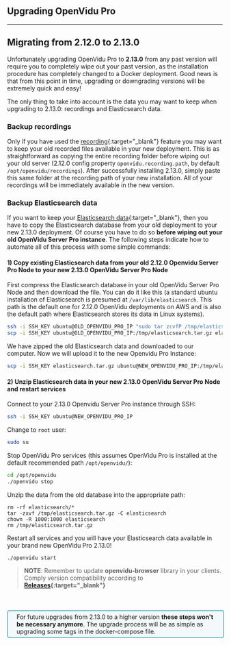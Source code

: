 <h2 id="section-title">Upgrading OpenVidu Pro</h2>
<hr>

## Migrating from 2.12.0 to 2.13.0

Unfortunately upgrading OpenVidu Pro to <strong>2.13.0</strong> from any past version will require you to completely wipe out your past version, as the installation procedure has completely changed to a Docker deployment. Good news is that from this point in time, upgrading or downgrading versions will be extremely quick and easy!

The only thing to take into account is the data you may want to keep when upgrading to 2.13.0: recordings and Elasticsearch data.

### Backup recordings

Only if you have used the [recording](advanced-features/recording/){:target="_blank"} feature you may want to keep your old recorded files available in your new deployment. This is as straightforward as copying the entire recording folder before wiping out your old server (2.12.0 config property `openvidu.recording.path`, by default `/opt/openvidu/recordings`). After successfully installing 2.13.0, simply paste this same folder at the recording path of your new installation. All of your recordings will be immediately available in the new version.

### Backup Elasticsearch data

If you want to keep your [Elasticsearch data](openvidu-pro/detailed-session-monitoring/){:target="_blank"}, then you have to copy the Elasticsearch database from your old deployment to your new 2.13.0 deployment. Of course you have to do so **before wiping out your old OpenVidu Server Pro instance**. The following steps indicate how to automate all of this process with some simple commands:

#### 1) Copy existing Elasticsearch data from your old 2.12.0 Openvidu Server Pro Node to your new 2.13.0 OpenVidu Server Pro Node

First compress the Elasticsearch database in your old OpenVidu Server Pro Node and then download the file. You can do it like this (a standard ubuntu installation of Elasticsearch is presumed at `/var/lib/elasticsearch`. This path is the default one for 2.12.0 OpenVidu deployments on AWS and is also the default path where Elasticsearch stores its data in Linux systems).

```bash
ssh -i SSH_KEY ubuntu@OLD_OPENVIDU_PRO_IP "sudo tar zcvfP /tmp/elasticsearch.tar.gz -C /var/lib/elasticsearch nodes"
scp -i SSH_KEY ubuntu@OLD_OPENVIDU_PRO_IP:/tmp/elasticsearch.tar.gz elasticsearch.tar.gz
```

We have zipped the old Elasticsearch data and downloaded to our computer. Now we will upload it to the new Openvidu Pro Instance:

```bash
scp -i SSH_KEY elasticsearch.tar.gz ubuntu@NEW_OPENVIDU_PRO_IP:/tmp/elasticsearch.tar.gz
``` 

#### 2) Unzip Elasticsearch data in your new 2.13.0 OpenVidu Server Pro Node and restart services

Connect to your 2.13.0 Openvidu Server Pro instance through SSH:

```bash
ssh -i SSH_KEY ubuntu@NEW_OPENVIDU_PRO_IP
```

Change to `root` user:

```bash
sudo su
```

Stop OpenVidu Pro services (this assumes OpenVidu Pro is installed at the default recommended path `/opt/openvidu/`):

```bash
cd /opt/openvidu
./openvidu stop
```

Unzip the data from the old database into the appropriate path:

```
rm -rf elasticsearch/*
tar -zxvf /tmp/elasticsearch.tar.gz -C elasticsearch
chown -R 1000:1000 elasticsearch
rm /tmp/elasticsearch.tar.gz
```

Restart all services and you will have your Elasticsearch data available in your brand new OpenVidu Pro 2.13.0!

```
./openvidu start
```

> **NOTE**: Remember to update **openvidu-browser** library in your clients. Comply version compatibility according to **[Releases](releases/){:target="_blank"}**

<div style="
    display: table;
    border: 2px solid #0088aa9e;
    border-radius: 5px;
    width: 100%;
    margin-top: 50px;
    margin-bottom: 25px;
    padding: 5px 0 5px 0;
    background-color: rgba(0, 136, 170, 0.04);"><div style="display: table-cell; vertical-align: middle">
    <i class="icon ion-android-alert" style="
    font-size: 50px;
    color: #0088aa;
    display: inline-block;
    padding-left: 25%;
"></i></div>
<div style="
    vertical-align: middle;
    display: table-cell;
    padding-left: 20px;
    padding-right: 20px;
    ">
      For future upgrades from 2.13.0 to a higher version <strong>these steps won't be necessary anymore</strong>. The upgrade process will be as simple as upgrading some tags in the docker-compose file.
</div>
</div>

<br><br>

<!--
<div style="
    display: table;
    border: 2px solid #0088aa9e;
    border-radius: 5px;
    width: 100%;
    margin-top: 30px;
    margin-bottom: 25px;
    padding: 5px 0 5px 0;
    background-color: rgba(0, 136, 170, 0.04);"><div style="display: table-cell; vertical-align: middle">
    <i class="icon ion-android-alert" style="
    font-size: 50px;
    color: #0088aa;
    display: inline-block;
    padding-left: 25%;
"></i></div>
<div style="
    vertical-align: middle;
    display: table-cell;
    padding-left: 20px;
    padding-right: 20px;
    ">
      <strong>These instructions are only suitable for OpenVidu Pro >= 2.13.0</strong>. Upgrading or downgrading OpenVidu Pro by following these steps may cause your application to fail if there are any <strong>API breaking changes</strong> between the old and new versions of OpenVidu Pro. Carefully read the <a href="releases/" target="_blank">release notes</a> of the related versions before upgrading OpenVidu Pro, be sure to try your application with the new OpenVidu version in your development environment before upgrading and always do so at your own risk
</div>
</div>

<div style="
    display: table;
    border: 2px solid #0088aa9e;
    border-radius: 5px;
    width: 100%;
    margin-top: 30px;
    margin-bottom: 25px;
    padding: 5px 0 5px 0;
    background-color: rgba(0, 136, 170, 0.04);"><div style="display: table-cell; vertical-align: middle">
    <i class="icon ion-android-alert" style="
    font-size: 50px;
    color: #0088aa;
    display: inline-block;
    padding-left: 25%;
"></i></div>
<div style="
    vertical-align: middle;
    display: table-cell;
    padding-left: 20px;
    padding-right: 20px;
    ">
      Unfortunately upgrading OpenVidu Pro to <strong>2.13.0</strong> from any past version will require you to completely wipe out your past version, as the installation procedure has completely changed to a Docker deployment. If you are going to install 2.13.0 in the same machine, make sure to [backup the data]() you want to keep and uninstall all of OpenVidu services before installing 2.13.0. Good news is that from this point in time, upgrading or downgrading versions will be extremely quick and easy!
</div>
</div>

# For AWS deployments

### OpenVidu Server Pro Node

We need to connect to the Openvidu Server EC2 instance. Just navigate to **[AWS EC2 dashboard](https://console.aws.amazon.com/ec2#Instances){:target="_blank"}** and follow below steps:

<div class="row">
    <div class="upgrade-cf-steps" style="margin: 25px 35px 25px 35px">
        <a data-fancybox="gallery-upgrade-cf" data-caption="Click on 'Update' button" href="img/docs/upgrading/EC2_OV_PRO_1.png"><img class="img-responsive img-pro" style="max-width: 800px" src="img/docs/upgrading/EC2_OV_PRO_1.png"/></a>
        <a data-fancybox="gallery-upgrade-cf" data-caption="Select 'Use current template' and click on 'Next'" href="img/docs/upgrading/EC2_OV_PRO_2.png"><img class="img-responsive img-pro" style="max-width: 700px" src="img/docs/upgrading/EC2_OV_PRO_2.png"/></a>
        <a data-fancybox="gallery-upgrade-cf" data-caption="Change field 'OpenVidu Version'" href="img/docs/upgrading/EC2_OV_PRO_3.png"><img class="img-responsive img-pro" style="max-width: 600px" src="img/docs/upgrading/EC2_OV_PRO_3.png"/></a>
    </div>
    <div class="slick-captions">
      <div class="caption"><p><strong>1)</strong> Select your EC2 instance and click on <strong>Connect</strong> button</p></div>
      <div class="caption"><p><strong>2)</strong> Select <strong>EC2 Instance Connect</strong>, use default <strong>root</strong> user name and click on <strong>Connect</strong></p></div>
      <div class="caption"><p><strong>3)</strong> Now you will be connected to a terminal of your EC2 instance as root user</p></div>
    </div>
</div>

<br>

After connected into web EC2 console of your OpenVidu Server instance as root user, all that remains to be done is following all the steps for upgrading [OpenVidu Server Pro Node](#openvidu-server-pro-node_1) in on premises deployments.

<br>

### Media Nodes

We need to connect to the Media Node EC2 instance. Just navigate to **[AWS EC2 dashboard](https://console.aws.amazon.com/ec2#Instances){:target="_blank"}** and follow below steps:

<div class="row">
    <div class="upgrade-cf-steps" style="margin: 25px 35px 25px 35px">
        <a data-fancybox="gallery-upgrade-cf" data-caption="Click on 'Update' button" href="img/docs/upgrading/EC2_MEDIA_NODE_1.png"><img class="img-responsive img-pro" style="max-width: 800px" src="img/docs/upgrading/EC2_MEDIA_NODE_1.png"/></a>
        <a data-fancybox="gallery-upgrade-cf" data-caption="Select 'Use current template' and click on 'Next'" href="img/docs/upgrading/EC2_MEDIA_NODE_2.png"><img class="img-responsive img-pro" style="max-width: 700px" src="img/docs/upgrading/EC2_MEDIA_NODE_2.png"/></a>
        <a data-fancybox="gallery-upgrade-cf" data-caption="Change field 'OpenVidu Version'" href="img/docs/upgrading/EC2_MEDIA_NODE_3.png"><img class="img-responsive img-pro" style="max-width: 600px" src="img/docs/upgrading/EC2_MEDIA_NODE_3.png"/></a>
    </div>
    <div class="slick-captions">
      <div class="caption"><p><strong>1)</strong> Select your EC2 instance and click on <strong>Connect</strong> button</p></div>
      <div class="caption"><p><strong>2)</strong> Select <strong>EC2 Instance Connect</strong>, use default <strong>root</strong> user name and click on <strong>Connect</strong></p></div>
      <div class="caption"><p><strong>3)</strong> Now you will be connected to a terminal of your EC2 instance as root user</p></div>
    </div>
</div>

<br>

After connected into web EC2 console of your Media Node instance as root user, all that remains to be done is following all the steps for upgrading [Media Nodes](#media-nodes_1) in on premises deployments.

<br>

---

# For on premises deployments

<div style="
    display: table;
    border: 2px solid #0088aa9e;
    border-radius: 5px;
    width: 100%;
    margin-top: 30px;
    margin-bottom: 25px;
    padding: 5px 0 5px 0;
    background-color: rgba(0, 136, 170, 0.04);"><div style="display: table-cell; vertical-align: middle">
    <i class="icon ion-android-alert" style="
    font-size: 50px;
    color: #0088aa;
    display: inline-block;
    padding-left: 25%;
"></i></div>
<div style="
    vertical-align: middle;
    display: table-cell;
    padding-left: 20px;
    padding-right: 20px;
    ">
These instructions suppose the installation of OpenVidu is done in the <strong>default and recommended folder <code>/opt/openvidu</code></strong>. Keep in mind this if your installation is located in a different path!
</div>
</div>

### OpenVidu Server Pro Node

Connect through SSH to Openvidu Server Pro instance. The recommended installation folder of OpenVidu Pro is `/opt/openvidu`. Every other instruction in the documentation regarding on premises upgrades assumes this specific installation path.

#### 1) Stop all docker-compose services

Navigate to the OpenVidu installation folder and stop the current execution.

```bash
cd /opt/openvidu # Modify this and the following commands if your installation isn't done in the default path
./openvidu stop
```

#### 2) Upgrade docker-compose 

Now we will make a backup of the current installation just in case. To do this we execute the following commands:

```bash
cd /opt
mv openvidu openvidu.backup
```

Now install the new version using the following command:

```bash
# Change {VERSION} for the desired one. e.g. install_openvidu_2.13.0.sh

curl https://s3-eu-west-1.amazonaws.com/aws.openvidu.io/install_openvidu_{VERSION}.sh | bash
```

Finally remember to change your configuration properties in file `/opt/openvidu/.env`. The new installation brings the default values that **must** be updated.

#### 3) Restart docker-compose

Run all services in the recently upgraded OpenVidu installation folder.

```bash
cd /opt/openvidu
./openvidu start
```

> **NOTE 1**: Old Docker images will take up valuable disk space of your machines. If you don't plan to reuse them again, delete them to reclaim your GBs. **[docker system prune](https://docs.docker.com/engine/reference/commandline/system_prune/){:target="_blank"}** command is very useful for doing so.

> **NOTE 2**: Remember to update **openvidu-browser** library in your clients. Comply version compatibility according to **[Releases](releases/){:target="_blank"}**

<br>

---

### Media Nodes

Follow these steps to upgrade a specific Media Node.

Connect through SSH to the Media Node instance. The recommended installation folder of the Media Node service is `/opt/openvidu`. Every other instruction in the documentation regarding on premises upgrades assumes this installation path.

#### 1) Stop all docker-compose services

Navigate to the Media Node installation folder and stop the current execution.

```bash
cd /opt/kms # Modify this and the following commands if your installation isn't done in the default path
./media_node stop
```

#### 2) Upgrade docker-compose 

Now we will make a backup of the current installation just in case. To do this we execute the following commands:

```bash
cd /opt
mv kms kms.backup
```

Now install the new version using the following command:

```bash
# Change {VERSION} for the desired one. e.g. install_media_node_2.13.0.sh

curl https://s3-eu-west-1.amazonaws.com/aws.openvidu.io/install_media_node_{VERSION}.sh | bash
```

#### 3) Restart docker-compose

Run all services in the recently upgraded Media Node installation folder.

```bash
cd /opt/kms
./media_node start
```

> **NOTE 1**: Old Docker images will take up valuable disk space of your machines. If you don't plan to reuse them again, delete them to reclaim your GBs. **[docker system prune](https://docs.docker.com/engine/reference/commandline/system_prune/){:target="_blank"}** command is very useful for doing so.

> **NOTE 2**: Remember to update **openvidu-browser** library in your clients. Comply version compatibility according to **[Releases](releases/){:target="_blank"}**

<br><br>-->

<link rel="stylesheet" href="https://cdnjs.cloudflare.com/ajax/libs/fancybox/3.1.20/jquery.fancybox.min.css" />
<script src="https://cdnjs.cloudflare.com/ajax/libs/fancybox/3.1.20/jquery.fancybox.min.js"></script>
<script>
  $().fancybox({
    selector : '[data-fancybox]',
    infobar : true,
    arrows : false,
    loop: true,
    protect: true,
    transitionEffect: 'slide',
    buttons : [
        'close'
    ],
    clickOutside : 'close',
    clickSlide   : 'close',
  });
</script>

<link rel="stylesheet" href="https://use.fontawesome.com/releases/v5.4.1/css/brands.css" integrity="sha384-Px1uYmw7+bCkOsNAiAV5nxGKJ0Ixn5nChyW8lCK1Li1ic9nbO5pC/iXaq27X5ENt" crossorigin="anonymous">
<link rel="stylesheet" href="https://use.fontawesome.com/releases/v5.4.1/css/fontawesome.css" integrity="sha384-BzCy2fixOYd0HObpx3GMefNqdbA7Qjcc91RgYeDjrHTIEXqiF00jKvgQG0+zY/7I" crossorigin="anonymous">

<link rel="stylesheet" type="text/css" href="css/downloads/slick-1.6.0.css"/>
<link rel="stylesheet" type="text/css" href="css/slick-theme.css"/>
<script type="text/javascript" src="js/downloads/slick-1.6.0.min.js"></script>

<script>
    $('.slick-captions').slick({
      asNavFor: '.upgrade-cf-steps',
      arrows: false,
      infinite: false,
      speed: 200,
      fade: true,
      dots: false
    });
    $('.upgrade-cf-steps').slick({
      asNavFor: '.slick-captions',
      autoplay: false,
      arrows: true,
      prevArrow: '<div class="slick-btn slick-btn-prev"><i class="icon ion-chevron-left"></i></div>',
      nextArrow: '<div class="slick-btn slick-btn-next"><i class="icon ion-chevron-right"></i></div>',
      infinite: false,
      dots: true,
      responsive: [
      {
        breakpoint: 768,
        settings: {
          arrows: true,
          slidesToShow: 1
        }
      },
    ]
    });
</script>
